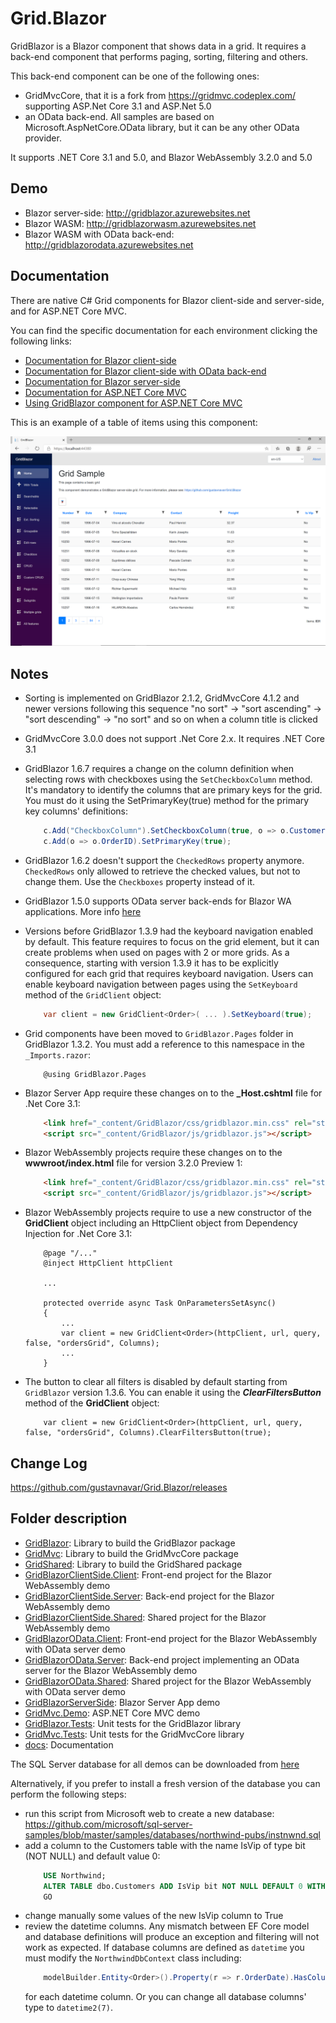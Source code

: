 # Grid.Blazor

GridBlazor is a Blazor component that shows data in a grid. It requires a back-end component that performs paging, sorting, filtering and others. 

This back-end component can be one of the following ones:
- GridMvcCore, that it is a fork from https://gridmvc.codeplex.com/ supporting ASP.Net Core 3.1 and ASP.Net 5.0
- an OData back-end. All samples are based on Microsoft.AspNetCore.OData library, but it can be any other OData provider.

It supports .NET Core 3.1 and 5.0, and Blazor WebAssembly 3.2.0 and 5.0

## Demo 
- Blazor server-side: http://gridblazor.azurewebsites.net
- Blazor WASM: http://gridblazorwasm.azurewebsites.net
- Blazor WASM with OData back-end: http://gridblazorodata.azurewebsites.net

## Documentation
There are native C# Grid components for Blazor client-side and server-side, and for ASP.NET Core MVC.

You can find the specific documentation for each environment clicking the following links:
* [Documentation for Blazor client-side](./docs/blazor_client/Documentation.md)
* [Documentation for Blazor client-side with OData back-end](./docs/blazor_odata/Documentation.md)
* [Documentation for Blazor server-side](./docs/blazor_server/Documentation.md)
* [Documentation for ASP.NET Core MVC](./docs/dotnetcore/Documentation.md)
* [Using GridBlazor component for ASP.NET Core MVC](./docs/dotnetcore_blazor/Documentation.md)

This is an example of a table of items using this component:

![Image of GridBlazor](./docs/images/GridBlazor.png)

## Notes

- Sorting is implemented on GridBlazor 2.1.2, GridMvcCore 4.1.2 and newer versions following this sequence "no sort" -> "sort ascending" -> "sort descending" -> "no sort" and so on when a column title is clicked 

- GridMvcCore 3.0.0 does not support .Net Core 2.x. It requires .NET Core 3.1

- GridBlazor 1.6.7 requires a change on the column definition when selecting rows with checkboxes using the ```SetCheckboxColumn``` method. It's mandatory to identify the columns that are primary keys for the grid. You must do it using the SetPrimaryKey(true) method for the primary key columns' definitions:

    ```c#
        c.Add("CheckboxColumn").SetCheckboxColumn(true, o => o.Customer.IsVip);
        c.Add(o => o.OrderID).SetPrimaryKey(true);
    ```

- GridBlazor 1.6.2 doesn't support the ```CheckedRows``` property anymore. ```CheckedRows``` only allowed to retrieve the checked values, but not to change them. Use the ```Checkboxes``` property instead of it.

- GridBlazor 1.5.0 supports OData server back-ends for Blazor WA applications. More info [here](./docs/blazor_odata/Documentation.md)

- Versions before GridBlazor 1.3.9 had the keyboard navigation enabled by default. This feature requires to focus on the grid element, but it can create problems when used on pages with 2 or more grids. As a consequence, starting with version 1.3.9 it has to be explicitly configured for each grid that requires keyboard navigation. Users can enable keyboard navigation between pages using the ```SetKeyboard``` method of the ```GridClient``` object:

    ```c#
        var client = new GridClient<Order>( ... ).SetKeyboard(true);
    ```

- Grid components have been moved to ```GridBlazor.Pages``` folder in GridBlazor 1.3.2. You must add a reference to this namespace in the ```_Imports.razor```: 

    ```razor
        @using GridBlazor.Pages
    ```

- Blazor Server App require these changes on to the **_Host.cshtml** file for .Net Core 3.1:
    
    ```html
        <link href="_content/GridBlazor/css/gridblazor.min.css" rel="stylesheet" />
        <script src="_content/GridBlazor/js/gridblazor.js"></script>
    ```

- Blazor WebAssembly projects require these changes on to the **wwwroot/index.html** file for version 3.2.0 Preview 1:
    
    ```html
        <link href="_content/GridBlazor/css/gridblazor.min.css" rel="stylesheet" />
        <script src="_content/GridBlazor/js/gridblazor.js"></script>
    ```

- Blazor WebAssembly projects require to use a new constructor of the **GridClient** object including an HttpClient object from Dependency Injection for .Net Core 3.1:
    
    ```razor
        @page "/..."
        @inject HttpClient httpClient

        ...
    
        protected override async Task OnParametersSetAsync()
        {
            ...
            var client = new GridClient<Order>(httpClient, url, query, false, "ordersGrid", Columns);
            ...
        }
    
    ```

- The button to clear all filters is disabled by default starting from ```GridBlazor``` version 1.3.6. You can enable it using the ***ClearFiltersButton*** method of the **GridClient** object:  

    ```razor
        var client = new GridClient<Order>(httpClient, url, query, false, "ordersGrid", Columns).ClearFiltersButton(true);
    ```

## Change Log
https://github.com/gustavnavar/Grid.Blazor/releases

## Folder description
* [GridBlazor](./GridBlazor): Library to build the GridBlazor package
* [GridMvc](./GridMvc): Library to build the GridMvcCore package
* [GridShared](./GridShared): Library to build the GridShared package
* [GridBlazorClientSide.Client](./GridBlazorClientSide.Client): Front-end project for the Blazor WebAssembly demo
* [GridBlazorClientSide.Server](./GridBlazorClientSide.Server): Back-end project for the Blazor WebAssembly demo
* [GridBlazorClientSide.Shared](./GridBlazorClientSide.Shared): Shared project for the Blazor WebAssembly demo
* [GridBlazorOData.Client](./GridBlazorOData.Client): Front-end project for the Blazor WebAssembly with OData server demo
* [GridBlazorOData.Server](./GridBlazorOData.Server): Back-end project implementing an OData server for the Blazor WebAssembly demo
* [GridBlazorOData.Shared](./GridBlazorOData.Shared): Shared project for the Blazor WebAssembly with OData server demo
* [GridBlazorServerSide](./GridBlazorServerSide): Blazor Server App demo
* [GridMvc.Demo](./GridMvc.Demo): ASP.NET Core MVC demo
* [GridBlazor.Tests](./GridBlazor.Tests): Unit tests for the GridBlazor library
* [GridMvc.Tests](./GridMvc.Tests): Unit tests for the GridMvcCore library
* [docs](./docs): Documentation

The SQL Server database for all demos can be downloaded from [here](./GridMvc.Demo/App_Data)

Alternatively, if you prefer to install a fresh version of the database you can perform the following steps:
- run this script from Microsoft web to create a new database: https://github.com/microsoft/sql-server-samples/blob/master/samples/databases/northwind-pubs/instnwnd.sql
- add a column to the Customers table with the name IsVip of type bit (NOT NULL) and default value 0:
    ```sql
        USE Northwind;
        ALTER TABLE dbo.Customers ADD IsVip bit NOT NULL DEFAULT 0 WITH VALUES;
        GO
    ```
- change manually some values of the new IsVip column to True
- review the datetime columns. Any mismatch between EF Core model and database definitions will produce an exception and filtering will not work as expected. If database columns are defined as ```datetime``` you must modify the ```NorthwindDbContext``` class including:
    ```c#
        modelBuilder.Entity<Order>().Property(r => r.OrderDate).HasColumnType("datetime");
    ```
    for each datetime column. Or you can change all database columns' type to ```datetime2(7)```.

